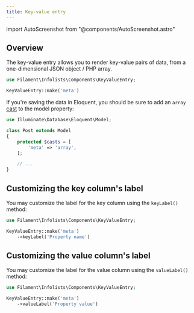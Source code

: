 ```yaml
---
title: Key-value entry
---
```

import AutoScreenshot from "@components/AutoScreenshot.astro"

## Overview

The key-value entry allows you to render key-value pairs of data, from a one-dimensional JSON object / PHP array.

```php
use Filament\Infolists\Components\KeyValueEntry;

KeyValueEntry::make('meta')
```

<AutoScreenshot name="infolists/entries/key-value/simple" alt="Key-value entry" version="4.x" />

If you're saving the data in Eloquent, you should be sure to add an `array` [cast](https://laravel.com/docs/eloquent-mutators#array-and-json-casting) to the model property:

```php
use Illuminate\Database\Eloquent\Model;

class Post extends Model
{
    protected $casts = [
        'meta' => 'array',
    ];

    // ...
}
```

## Customizing the key column's label

You may customize the label for the key column using the `keyLabel()` method:

```php
use Filament\Infolists\Components\KeyValueEntry;

KeyValueEntry::make('meta')
    ->keyLabel('Property name')
```

## Customizing the value column's label

You may customize the label for the value column using the `valueLabel()` method:

```php
use Filament\Infolists\Components\KeyValueEntry;

KeyValueEntry::make('meta')
    ->valueLabel('Property value')
```
